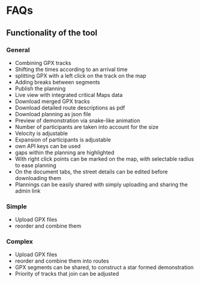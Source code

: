 # FAQs

## Functionality of the tool
### General

* Combining GPX tracks
* Shifting the times according to an arrival time
* splitting GPX with a left click on the track on the map
* Adding breaks between segments
* Publish the planning
* Live view with integrated critical Maps data
* Download merged GPX tracks
* Download detailed route descriptions as pdf
* Download planning as json file
* Preview of demonstration via snake-like animation
* Number of participants are taken into account for the size
* Velocity is adjustable
* Expansion of participants is adjustable
* own API keys can be used
* gaps within the planning are highlighted
* With right click points can be marked on the map, with selectable radius to ease planning
* On the document tabs, the street details can be edited before downloading them
* Plannings can be easily shared with simply uploading and sharing the admin link

### Simple
* Upload GPX files
* reorder and combine them

### Complex
* Upload GPX files
* reorder and combine them into routes
* GPX segments can be shared, to construct a star formed demonstration
* Priority of tracks that join can be adjusted

